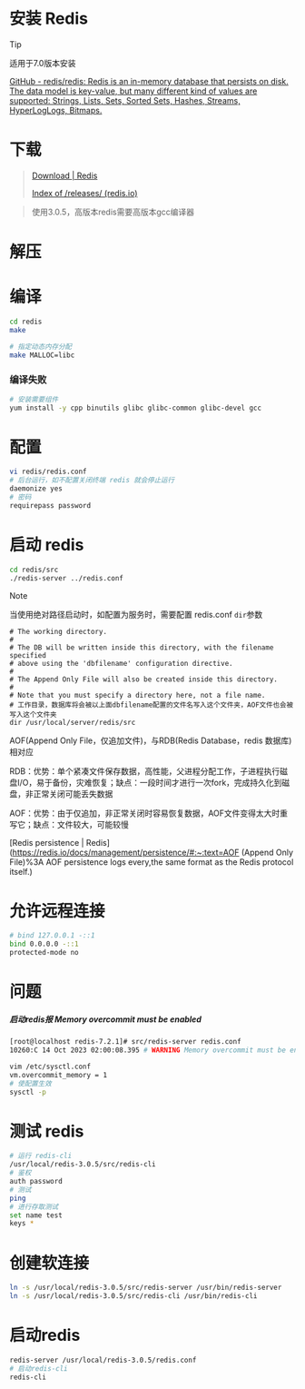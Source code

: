 # 安装 Redis

> [!TIP]
>
> 适用于7.0版本安装
>
> [GitHub - redis/redis: Redis is an in-memory database that persists on disk. The data model is key-value, but many different kind of values are supported: Strings, Lists, Sets, Sorted Sets, Hashes, Streams, HyperLogLogs, Bitmaps.](https://github.com/redis/redis)



# 下载

> [Download | Redis](https://redis.io/download/)
>
> [Index of /releases/ (redis.io)](https://download.redis.io/releases/)

> 使用3.0.5，高版本redis需要高版本gcc编译器

# 解压

# 编译

```bash
cd redis
make

# 指定动态内存分配
make MALLOC=libc
```



### 编译失败

```bash
# 安装需要组件
yum install -y cpp binutils glibc glibc-common glibc-devel gcc
```

# 配置

```bash
vi redis/redis.conf
# 后台运行，如不配置关闭终端 redis 就会停止运行
daemonize yes
# 密码
requirepass password
```





# 启动 redis

```bash
cd redis/src
./redis-server ../redis.conf
```

> [!NOTE]
>
> 当使用绝对路径启动时，如配置为服务时，需要配置 redis.conf `dir`参数
>
> ```
> # The working directory.
> #
> # The DB will be written inside this directory, with the filename specified
> # above using the 'dbfilename' configuration directive.
> #
> # The Append Only File will also be created inside this directory.
> #
> # Note that you must specify a directory here, not a file name.
> # 工作目录，数据库将会被以上面dbfilename配置的文件名写入这个文件夹，AOF文件也会被写入这个文件夹
> dir /usr/local/server/redis/src
> ```
>
> AOF(Append Only File，仅追加文件)，与RDB(Redis Database，redis 数据库)相对应
>
> RDB：优势：单个紧凑文件保存数据，高性能，父进程分配工作，子进程执行磁盘I/O，易于备份，灾难恢复；缺点：一段时间才进行一次fork，完成持久化到磁盘，非正常关闭可能丢失数据
>
> AOF：优势：由于仅追加，非正常关闭时容易恢复数据，AOF文件变得太大时重写它；缺点：文件较大，可能较慢
>
> [Redis persistence | Redis](https://redis.io/docs/management/persistence/#:~:text=AOF (Append Only File)%3A AOF persistence logs every,the same format as the Redis protocol itself.)

# 允许远程连接

```bash
# bind 127.0.0.1 -::1
bind 0.0.0.0 -::1
protected-mode no
```

# 问题

##### 启动redis报 Memory overcommit must be enabled

```bash
[root@localhost redis-7.2.1]# src/redis-server redis.conf 
10260:C 14 Oct 2023 02:00:08.395 # WARNING Memory overcommit must be enabled! Without it, a background save or replication may fail under low memory condition. To fix this issue add 'vm.overcommit_memory = 1' to /etc/sysctl.conf and then reboot or run the command 'sysctl vm.overcommit_memory=1' for this to take effect.
```

```bash
vim /etc/sysctl.conf
vm.overcommit_memory = 1
# 使配置生效
sysctl -p
```



# 测试 redis

```bash
# 运行 redis-cli
/usr/local/redis-3.0.5/src/redis-cli
# 鉴权
auth password
# 测试
ping
# 进行存取测试
set name test
keys *
```

# 创建软连接

```bash
ln -s /usr/local/redis-3.0.5/src/redis-server /usr/bin/redis-server
ln -s /usr/local/redis-3.0.5/src/redis-cli /usr/bin/redis-cli
```

# 启动redis

```bash
redis-server /usr/local/redis-3.0.5/redis.conf
# 启动redis-cli
redis-cli
```

